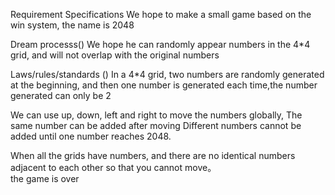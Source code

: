 Requirement Specifications
We hope to make a small game based on the win system, the name is 2048

Dream processs()
We hope he can randomly appear numbers in the 4*4 grid, and will not overlap with the original numbers

Laws/rules/standards ()
In a 4*4 grid, two numbers are randomly generated at the beginning,
and then one number is generated each time,the number generated can only be 2

We can use up, down, left and right to move the numbers globally, 
The same number can be added after moving
Different numbers cannot be added 
until one number reaches 2048. 

When all the grids have numbers, 
and there are no identical numbers adjacent to each other so that you cannot move。  
the game is over

